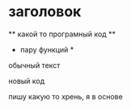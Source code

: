 # заголовок

** какой то програмный код **

* пару функций *

обычный текст

новый код

пишу какую то хрень, я в основе
